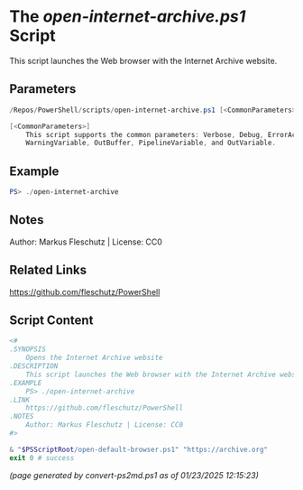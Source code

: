 The *open-internet-archive.ps1* Script
===========================

This script launches the Web browser with the Internet Archive website.

Parameters
----------
```powershell
/Repos/PowerShell/scripts/open-internet-archive.ps1 [<CommonParameters>]

[<CommonParameters>]
    This script supports the common parameters: Verbose, Debug, ErrorAction, ErrorVariable, WarningAction, 
    WarningVariable, OutBuffer, PipelineVariable, and OutVariable.
```

Example
-------
```powershell
PS> ./open-internet-archive

```

Notes
-----
Author: Markus Fleschutz | License: CC0

Related Links
-------------
https://github.com/fleschutz/PowerShell

Script Content
--------------
```powershell
<#
.SYNOPSIS
	Opens the Internet Archive website 
.DESCRIPTION
	This script launches the Web browser with the Internet Archive website.
.EXAMPLE
	PS> ./open-internet-archive
.LINK
	https://github.com/fleschutz/PowerShell
.NOTES
	Author: Markus Fleschutz | License: CC0
#>

& "$PSScriptRoot/open-default-browser.ps1" "https://archive.org"
exit 0 # success
```

*(page generated by convert-ps2md.ps1 as of 01/23/2025 12:15:23)*
